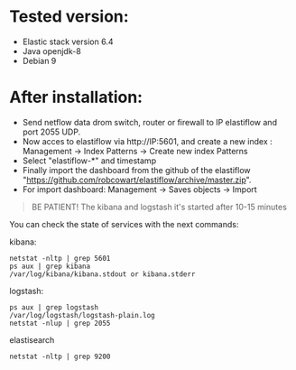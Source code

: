 # Tested version:
* Elastic stack version 6.4
* Java openjdk-8
* Debian 9


# After installation:
* Send netflow data drom switch, router or firewall to IP elastiflow and port 2055 UDP.
* Now acces to elastiflow via http://IP:5601, and create a new index : Management -> Index Patterns -> Create new index Patterns
* Select "elastiflow-*" and timestamp
* Finally import the dashboard from the github of the elastiflow "https://github.com/robcowart/elastiflow/archive/master.zip".
* For import dashboard: Management -> Saves objects -> Import 

> BE PATIENT! The kibana and logstash it's started after 10-15 minutes 

You can check the state of services with the next commands:

kibana:
```
netstat -nltp | grep 5601
ps aux | grep kibana
/var/log/kibana/kibana.stdout or kibana.stderr
```
logstash:
```
ps aux | grep logstash
/var/log/logstash/logstash-plain.log
netstat -nlup | grep 2055
```
elastisearch
```
netstat -nltp | grep 9200
```
